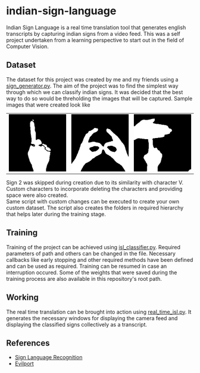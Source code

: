 # indian-sign-language
Indian Sign Language is a real time translation tool that generates english transcripts by capturing indian signs from a video feed. This was a self project undertaken from a learning perspective to start out in the field of Computer Vision.

## Dataset
The dataset for this project was created by me and my friends using a [sign_generator.py](https://github.com/keew13/indian-sign-language/blob/main/sign_generator.py). The aim of the project was to find the simplest way through which we can classify indian signs. It was decided that the best way to do so would be threholding the images that will be captured. Sample images that were created look like

| | | |
|:-------------------------:|:-------------------------:|:-------------------------:|
|<img width="1604" alt="1" src="https://github.com/keew13/indian-sign-language/blob/main/images/1.jpg">|<img width="1604" alt="b" src="https://github.com/keew13/indian-sign-language/blob/main/images/b.jpg">|<img width="1604" alt="r" src="https://github.com/keew13/indian-sign-language/blob/main/images/r.jpg">|

Sign 2 was skipped during creation due to its similarity with character V. Custom characters to incorporate deleting the characters and providing space were also created.<br>
Same script with custom changes can be executed to create your own custom dataset. The script also creates the folders in required hierarchy that helps later during the training stage.

## Training
Training of the project can be achieved using [isl_classifier.py](https://github.com/keew13/indian-sign-language/blob/main/isl_classifier.py). Required parameters of path and others can be changed in the file. Necessary callbacks like early stopping and other required methods have been defined and can be used as required. Training can be resumed in case an interruption occured. Some of the weights that were saved during the training process are also available in this repository's root path.

## Working
The real time translation can be brought into action using [real_time_isl.py](https://github.com/keew13/indian-sign-language/blob/main/real_time_isl.py). It generates the necessary windows for displaying the camera feed and displaying the classified signs collectively as a transcript.

## References
* [Sign Language Recognition](https://data-flair.training/blogs/sign-language-recognition-python-ml-opencv/)<br>
* [Evilport](https://github.com/evilport2/sign-language)
